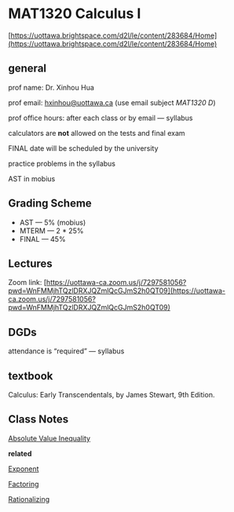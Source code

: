 # MAT1320 Calculus I

[https://uottawa.brightspace.com/d2l/le/content/283684/Home](https://uottawa.brightspace.com/d2l/le/content/283684/Home)

## general

prof name: Dr. Xinhou Hua

prof email: [hxinhou@uottawa.ca](mailto:hxinhou@uottawa.ca) (use email subject *MAT1320 D*)

prof office hours: after each class or by email — syllabus

calculators are **not** allowed on the tests and final exam

FINAL date will be scheduled by the university

practice problems in the syllabus

AST in mobius

## Grading Scheme

- AST — 5% (mobius)
- MTERM — 2 * 25%
- FINAL — 45%

## Lectures

Zoom link: [https://uottawa-ca.zoom.us/j/7297581056?pwd=WnFMMjhTQzlDRXJQZmlQcGJmS2h0QT09](https://uottawa-ca.zoom.us/j/7297581056?pwd=WnFMMjhTQzlDRXJQZmlQcGJmS2h0QT09)

## DGDs

attendance is “required” — syllabus

## textbook

Calculus: Early Transcendentals, by James Stewart, 9th Edition.

## Class Notes

[Absolute Value Inequality](Notes%20797754650f904ea69294e3a146c4d48f/Absolute%20Value%20Inequality%209d4fa1f1483042a5ad9fc3d3d6da672c.md)

**related**

[Exponent](Notes%20797754650f904ea69294e3a146c4d48f/Exponent%205dbdcf8d176643a9a0122dda490d5d84.md)

[Factoring](Notes%20797754650f904ea69294e3a146c4d48f/Factoring%20571066e908e24dfabb98713f21c4f5a5.md)

[Rationalizing](Notes%20797754650f904ea69294e3a146c4d48f/Rationalizing%20d5afa42fd5a149aab84a3359982e2a71.md)